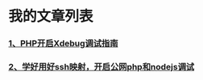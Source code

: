 # 我的文章列表

### [1、PHP开启Xdebug调试指南](https://www.jianshu.com/p/53a9064cb4e7)
### [2、学好用好ssh映射，开启公网php和nodejs调试](https://www.jianshu.com/p/2d608c48ce73)

